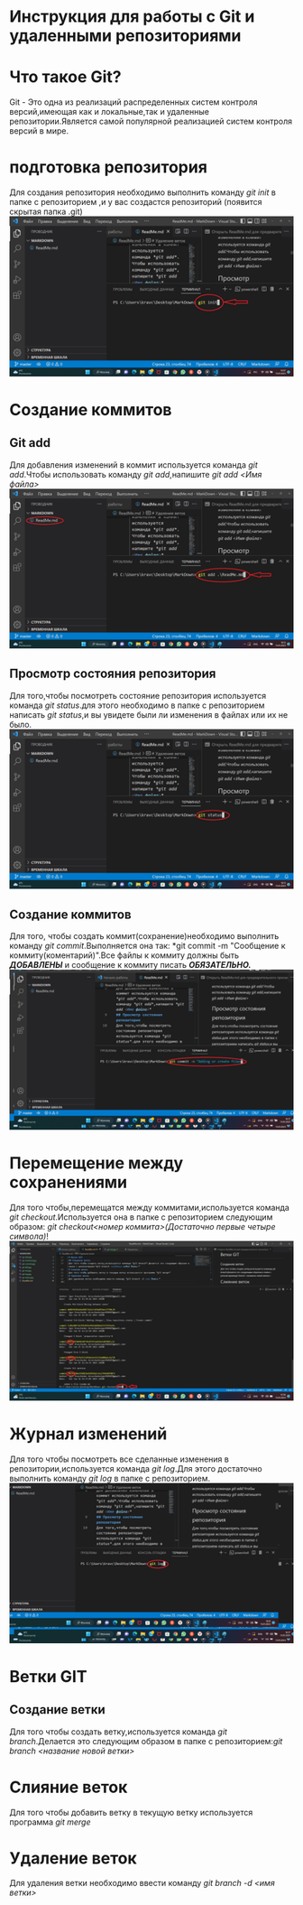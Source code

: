 # Инструкция для работы с Git и удаленными репозиториями
# Что такое Git?
Git - Это одна из реализаций распределенных систем контроля версий,имеющая как и локальные,так и удаленные репозитории.Является самой популярной реализацией систем контроля версий в мире.
# подготовка репозитория
Для создания репозитория необходимо выполнить команду *git init* в папке с репозиторием ,и у вас создастся репозиторий (появится скрытая папка .git)![Alt text](git%20init.jpg)
 # Создание коммитов
 ## Git add
 Для добавления изменений в коммит используется команда *git add*.Чтобы использовать команду *git add*,напишите *git add <Имя файла>*![](git%20add.jpg)
 ## Просмотр состояния репозитория
 Для того,чтобы посмотреть состояние репозитория используется команда *git status*.для этого необходимо в папке с репозиторием написать *git status*,и вы увидете были ли изменения в файлах или их не было.![Alt text](git%20status.jpg)
 ## Создание коммитов
 Для того, чтобы создать коммит(сохранение)необходимо выполнить команду *git commit*.Выполняется она так: *git commit -m "Сообщение к коммиту(коментарий)".Все файлы к коммиту должны быть ***ДОБАВЛЕНЫ***  и сообщение к коммиту писать ***ОБЯЗАТЕЛЬНО.***![Alt text](git%20commit.jpg)
 # Перемещение между сохранениями
 Для того чтобы,перемещатся между коммитами,используется команда *git checkout*.Используется она в папке с репозиторием следующим образом: *git checkout<номер коммита>(Достаточно первые четыре символа)*!![Alt text](git%20checkout.jpg)
 # Журнал изменений
 Для того чтобы посмотреть все сделанные изменения в репозитории,используется команда *git log*.Для этого достаточно выполнить команду *git log* в папке с репозиторием.![Alt text](git%20log.jpg)
 # Ветки GIT
 ## Создание ветки
 Для того чтобы создать ветку,используется команда *git branch*.Делается это следующим образом в папке с репозиторием:*git branch <название новой ветки>*
 # Слияние веток
 Для того чтобы добавить ветку в текущую ветку используется программа *git merge*
 # Удаление веток
 Для удаления ветки необходимо ввести команду *git branch -d <имя ветки>*
